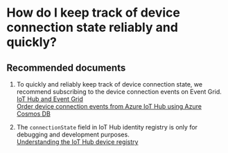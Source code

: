 <properties
	pageTitle="How do I keep track of device connection state reliably and quickly?"
	description="How do I keep track of device connection state reliably and quickly?"
	service="microsoft.devices"
	resource="iothubs"
	authors="jlian,meetshamir,jtanner-msft"
 	authorAlias="jlian,saziz,jtanner"
	displayOrder="99"
	selfHelpType="resource"
	supportTopicIds="32596623,32596629"
	resourceTags=""
	productPesIds="15946"
	cloudEnvironments="public,BlackForest,Fairfax,Mooncake"
/>

# How do I keep track of device connection state reliably and quickly?

## **Recommended documents**

1. To quickly and reliably keep track of device connection state, we recommend subscribing to the device connection events on Event Grid. <br>
[IoT Hub and Event Grid](https://docs.microsoft.com/azure/iot-hub/iot-hub-event-grid#event-types)<br>
[Order device connection events from Azure IoT Hub using Azure Cosmos DB](https://docs.microsoft.com/azure/iot-hub/iot-hub-how-to-order-connection-state-events)

2. The `connectionState` field in IoT Hub identity registry is only for debugging and development purposes. <br>
[Understanding the IoT Hub device registry](https://docs.microsoft.com/azure/iot-hub/iot-hub-devguide-identity-registry#device-heartbeat)
